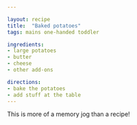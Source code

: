 ```yaml
---

layout: recipe
title:  "Baked potatoes"
tags: mains one-handed toddler

ingredients:
- large potatoes
- butter
- cheese
- other add-ons

directions:
- bake the potatoes
- add stuff at the table
---
```


This is more of a memory jog than a recipe!
